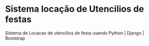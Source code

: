 # Sistema locação de Utencilios de festas
Sistema de Locacao de utencilios de festa usando Python | Django | Bootstrap

